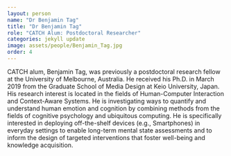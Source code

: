 ```yaml
---
layout: person
name: "Dr Benjamin Tag"
title: "Dr Benjamin Tag"
role: "CATCH Alum: Postdoctoral Researcher"
categories: jekyll update
image: assets/people/Benjamin_Tag.jpg
order: 4
---
```

CATCH alum, Benjamin Tag, was previously a postdoctoral research fellow at the University of Melbourne, Australia. He received his Ph.D. in March 2019 from the Graduate School of Media Design at Keio University, Japan. 
His research interest is located in the fields of Human-Computer Interaction and Context-Aware Systems. He is investigating ways to quantify and understand human emotion and cognition by combining methods from the fields of cognitive psychology and ubiquitous computing. He is specifically interested in deploying off-the-shelf devices (e.g., Smartphones) in everyday settings to enable long-term mental state assessments and to inform the design of targeted interventions that foster well-being and knowledge acquisition.
